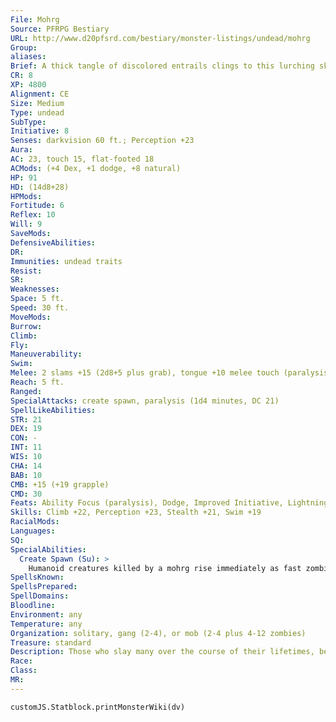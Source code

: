 ```yaml
---
File: Mohrg
Source: PFRPG Bestiary
URL: http://www.d20pfsrd.com/bestiary/monster-listings/undead/mohrg
Group: 
aliases: 
Brief: A thick tangle of discolored entrails clings to this lurching skeleton's torso and winds upward to loll from its jaw like a clawed tongue.
CR: 8
XP: 4800
Alignment: CE
Size: Medium
Type: undead
SubType: 
Initiative: 8
Senses: darkvision 60 ft.; Perception +23
Aura: 
AC: 23, touch 15, flat-footed 18
ACMods: (+4 Dex, +1 dodge, +8 natural)
HP: 91
HD: (14d8+28)
HPMods: 
Fortitude: 6
Reflex: 10
Will: 9
SaveMods: 
DefensiveAbilities: 
DR: 
Immunities: undead traits
Resist: 
SR: 
Weaknesses: 
Space: 5 ft.
Speed: 30 ft.
MoveMods: 
Burrow: 
Climb: 
Fly: 
Maneuverability: 
Swim: 
Melee: 2 slams +15 (2d8+5 plus grab), tongue +10 melee touch (paralysis)
Reach: 5 ft.
Ranged: 
SpecialAttacks: create spawn, paralysis (1d4 minutes, DC 21)
SpellLikeAbilities: 
STR: 21
DEX: 19
CON: -
INT: 11
WIS: 10
CHA: 14
BAB: 10
CMB: +15 (+19 grapple)
CMD: 30
Feats: Ability Focus (paralysis), Dodge, Improved Initiative, Lightning Reflexes, Mobility, Skill Focus (Perception), Spring Attack
Skills: Climb +22, Perception +23, Stealth +21, Swim +19
RacialMods: 
Languages: 
SQ: 
SpecialAbilities:
  Create Spawn (Su): >
    Humanoid creatures killed by a mohrg rise immediately as fast zombies under the mohrg's control. The sudden bloom of unlife when a mohrg's victim dies and becomes a zombie causes a surge of negative energy to flow through the mohrg. Whenever a mohrg creates a zombie in this manner, it is healed 1d6 hit points per HD possessed by the slain creature and acts as if hasted for the round immediately following the spawn's creation.
SpellsKnown: 
SpellsPrepared: 
SpellDomains: 
Bloodline: 
Environment: any
Temperature: any
Organization: solitary, gang (2-4), or mob (2-4 plus 4-12 zombies)
Treasure: standard
Description: Those who slay many over the course of their lifetimes, be they serial killers, mass-murderers, warmongering soldiers, or battle-driven berserkers, become marked and tainted by the sheer weight of their murderous deeds. When such killers are brought to justice and publicly executed for their heinous crimes before they have a chance to atone, the remains sometimes return to unlife to continue their dark work as a mohrg. Undead things caring less for life than they did before their own deaths, mohrgs exist solely to wreak havoc on the living. Sometimes mistaken for skeletons or zombies, they are far more dangerous than those mindless abominations, retaining some semblance of their own memories-and the delight they once took in hearing the screams of the dying. When possible, mohrgs gather in small groups, seeking out lone targets much as they did in life. If faced with capable foes, a mohrg attempts to incapacitate them one by one, starting with divinely empowered characters first, both to protect itself from holy wrath, and to make the task of paralyzing and devouring the others that much easier. Some mohrgs retain enough of their former memories that they return to the favored locations of their pasts, "haunting" old hideouts and sometimes even resuming the depredations of murderers long dead, falling back on means of death and mayhem that were more comfortable in their breathing days. Such mohrgs are even more insane than most undead beings, and can sometimes be found wandering the streets of a city or town in cowls and cloaks, carrying on their old life's work of slaughter and murder as best they can. Of course, since those slain by a mohrg rise soon thereafter as undead themselves, the murders of a mohrg do not go unnoticed for long, even when they take extra care to prey only upon society's dregs. A sudden uprising of undead in the streets is the inevitable result of a mohrg's attentions. Since these zombies remain under the mohrg's control, and since the mohrg itself possesses a hateful and cruel intelligence, it often holds its undead army in reserve, even commanding it to lie motionless until several weeks or months have passed and the local graveyard is filled with the sleeping dead. Then, when the time is right, the mohrg calls upon its army to rise and aid it in finishing the slaughter.
Race: 
Class: 
MR: 
---
```

```dataviewjs
customJS.Statblock.printMonsterWiki(dv)
```
